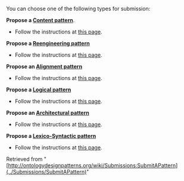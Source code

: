 You can choose one of the following types for submission:


__Propose a [Content pattern](http://ontologydesignpatterns.org/wiki/Special:ImportProposal "Special:ImportProposal")__. 



* Follow the instructions at [this page](../Submissions/ProposeCP "Submissions:ProposeCP").


__Propose a [Reengineering pattern](../Submissions/ProposeRP "Submissions:ProposeRP")__



* Follow the instructions at [this page](../Submissions/ProposeRP "Submissions:ProposeRP").


__Propose an [Alignment pattern](../Submissions/ProposeALP "Submissions:ProposeALP")__



* Follow the instructions at [this page](../Submissions/ProposeALP "Submissions:ProposeALP").


__Propose a [Logical pattern](../Submissions/ProposeLP "Submissions:ProposeLP")__



* Follow the instructions at [this page](../Submissions/ProposeLP "Submissions:ProposeLP").


__Propose an [Architectural pattern](../Submissions/ProposeARP "Submissions:ProposeARP")__



* Follow the instructions at [this page](../Submissions/ProposeARP "Submissions:ProposeARP").


__Propose a [Lexico-Syntactic pattern](../Submissions/ProposeLSP "Submissions:ProposeLSP")__



* Follow the instructions at [this page](../Submissions/ProposeLSP "Submissions:ProposeLSP").


  






Retrieved from "[http://ontologydesignpatterns.org/wiki/Submissions:SubmitAPattern](../Submissions/SubmitAPattern)"